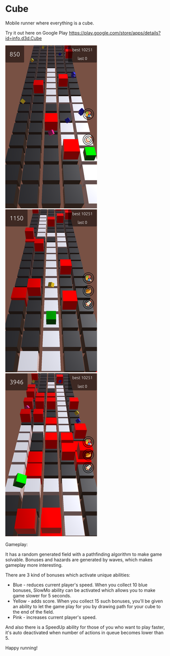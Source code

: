 # Cube

Mobile runner where everything is a cube.

Try it out here on Google Play https://play.google.com/store/apps/details?id=info.d3d.Cube

![screenshot of gameplay](https://raw.githubusercontent.com/DevAlone/Cube/master/screenshots/1.png)
![screenshot of gameplay](https://raw.githubusercontent.com/DevAlone/Cube/master/screenshots/2.png)
![screenshot of gameplay](https://raw.githubusercontent.com/DevAlone/Cube/master/screenshots/3.png)

Gameplay:

It has a random generated field with a pathfinding algorithm to make game solvable. Bonuses and hazards are generated by waves, which makes gameplay more interesting.

There are 3 kind of bonuses which activate unique abilities:

- Blue - reduces current player's speed. When you collect 10 blue bonuses, SlowMo ability can be activated which allows you to make game slower for 5 seconds.
- Yellow - adds score. When you collect 15 such bonuses, you'll be given an ability to let the game play for you by drawing path for your cube to the end of the field.
- Pink - increases current player's speed.

And also there is a SpeedUp ability for those of you who want to play faster, it's auto deactivated when number of actions in queue becomes lower than 5.

Happy running!
